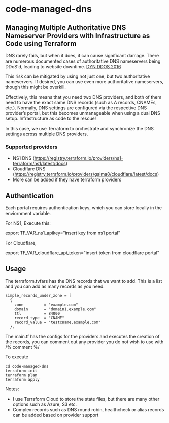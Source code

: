 # code-managed-dns
## Managing Multiple Authoritative DNS Nameserver Providers with Infrastructure as Code using Terraform


DNS rarely fails, but when it does, it can cause significant damage. There are numerous documented cases of authoritative DNS nameservers being DDoS'd, leading to website downtime. [DYN DDOS 2016](https://en.wikipedia.org/wiki/DDoS_attacks_on_Dyn)

This risk can be mitigated by using not just one, but two authoritative nameservers. If desired, you can use even more authoritative nameservers, though this might be overkill. 

Effectively, this means that you need two DNS providers, and both of them need to have the exact same DNS records (such as A records, CNAMEs, etc.). Normally, DNS settings are configured via the respective DNS provider’s portal, but this becomes unmanageable when using a dual DNS setup. Infrastructure as code to the rescue!

In this case, we use Terraform to orchestrate and synchronize the DNS settings across multiple DNS providers.

### Supported providers
- NS1 DNS (https://registry.terraform.io/providers/ns1-terraform/ns1/latest/docs)
- Cloudflare DNS  (https://registry.terraform.io/providers/gaima8/cloudflare/latest/docs)
- More can be added if they have terraform providers 

## Authentication 

Each portal requires authentication keys, which you can store locally in the enviornment variable. 

For NS1, Execute this:

export TF_VAR_ns1_apikey="insert key from ns1 portal"

For Cloudflare,

export TF_VAR_cloudflare_api_token="insert token from cloudflare portal"
## Usage
The terraform.tvfars has the DNS records that we want to add. This is a list and you can add as many records as you need. 
```
simple_records_under_zone = [
  {
    zone         = "example.com"
    domain       = "domain1.example.com"
    ttl          = 84000
    record_type  = "CNAME"
    record_value = "testcname.example.com"
  },
```
The main.tf has the configs for the providers and executes the creation of the records, you can comment out any provider you do not wish to use with /% comment %/

To  execute

```
cd code-managed-dns
terraform init
terraform plan
terraform apply 
```

Notes:
- I use Terraform Cloud to store the state files, but there are many other options such as Azure, S3  etc. 
- Complex records such as DNS round robin, healthcheck or alias records can be added based on provider support 


